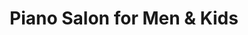 ---
title: "Piano Salon for Men & Kids"
url: /potsdam/piano-salon-for-men-und-kids/
shop: Friseur
---
